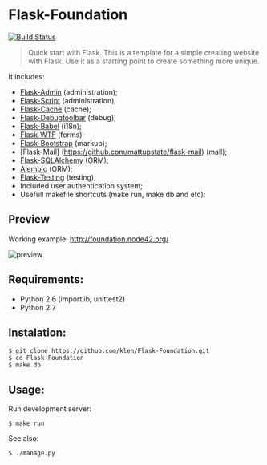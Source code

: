 Flask-Foundation
================

[![Build Status](https://secure.travis-ci.org/klen/Flask-Foundation.png?branch=master)](http://travis-ci.org/klen/Flask-Foundation)

> Quick start with Flask.
> This is a template for a simple creating website with Flask.
> Use it as a starting point to create something more unique.

It includes:

* [Flask-Admin](https://github.com/mrjoes/flask-admin/) (administration);
* [Flask-Script](http://github.com/rduplain/flask-script) (administration);
* [Flask-Cache](http://packages.python.org/Flask-Cache/) (cache);
* [Flask-Debugtoolbar](https://github.com/mgood/flask-debugtoolbar) (debug);
* [Flask-Babel](http://github.com/mitsuhiko/flask-babel) (i18n);
* [Flask-WTF](http://github.com/rduplan/flask-wtf) (forms);
* [Flask-Bootstrap](http://github.com/mbr/flask-bootstrap) (markup);
* [Flask-Mail] (https://github.com/mattupstate/flask-mail) (mail);
* [Flask-SQLAlchemy](http://github.com/mitsuhiko/flask-sqlalchemy) (ORM);
* [Alembic](http://pypi.python.org/pypi/alembic/0.3.5) (ORM);
* [Flask-Testing](http://packages.python.org/Flask-Testing/) (testing);
* Included user authentication system;
* Usefull makefile shortcuts (make run, make db and etc);

Preview
-------

Working example: http://foundation.node42.org/

![preview](https://raw.github.com/klen/Flask-Foundation/develop/preview.png)


Requirements:
------------

* Python 2.6 (importlib, unittest2)
* Python 2.7


Instalation:
------------

    $ git clone https://github.com/klen/Flask-Foundation.git
    $ cd Flask-Foundation
    $ make db


Usage:
------

Run development server:

    $ make run

See also:

    $ ./manage.py
